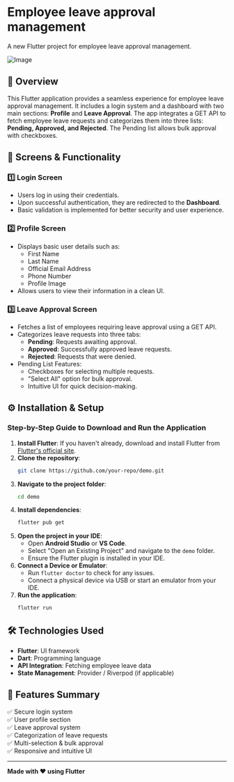 #  Employee leave approval management

A new Flutter project for employee leave approval management.


![Image](https://github.com/user-attachments/assets/83678e4e-e89b-40a2-9faf-8d978215fc12)

## 📌 Overview

This Flutter application provides a seamless experience for employee leave approval management. It includes a login system and a dashboard with two main sections: **Profile** and **Leave Approval**. The app integrates a GET API to fetch employee leave requests and categorizes them into three lists: **Pending, Approved, and Rejected**. The Pending list allows bulk approval with checkboxes.

## 📲 Screens & Functionality

### 1️⃣ Login Screen
- Users log in using their credentials.
- Upon successful authentication, they are redirected to the **Dashboard**.
- Basic validation is implemented for better security and user experience.

### 2️⃣ Profile Screen
- Displays basic user details such as:
  - First Name
  - Last Name
  - Official Email Address
  - Phone Number
  - Profile Image
- Allows users to view their information in a clean UI.

### 3️⃣ Leave Approval Screen
- Fetches a list of employees requiring leave approval using a GET API.
- Categorizes leave requests into three tabs:
  - **Pending**: Requests awaiting approval.
  - **Approved**: Successfully approved leave requests.
  - **Rejected**: Requests that were denied.
- Pending List Features:
  - Checkboxes for selecting multiple requests.
  - "Select All" option for bulk approval.
  - Intuitive UI for quick decision-making.

## ⚙️ Installation & Setup

### Step-by-Step Guide to Download and Run the Application

1. **Install Flutter**: If you haven't already, download and install Flutter from [Flutter's official site](https://flutter.dev/docs/get-started/install).
2. **Clone the repository**:
   ```sh
   git clone https://github.com/your-repo/demo.git
   ```
3. **Navigate to the project folder**:
   ```sh
   cd demo
   ```
4. **Install dependencies**:
   ```sh
   flutter pub get
   ```
5. **Open the project in your IDE**:
   - Open **Android Studio** or **VS Code**.
   - Select "Open an Existing Project" and navigate to the `demo` folder.
   - Ensure the Flutter plugin is installed in your IDE.
6. **Connect a Device or Emulator**:
   - Run `flutter doctor` to check for any issues.
   - Connect a physical device via USB or start an emulator from your IDE.
7. **Run the application**:
   ```sh
   flutter run
   ```

## 🛠️ Technologies Used
- **Flutter**: UI framework
- **Dart**: Programming language
- **API Integration**: Fetching employee leave data
- **State Management**: Provider / Riverpod (if applicable)

## 📌 Features Summary
✅ Secure login system  
✅ User profile section  
✅ Leave approval system  
✅ Categorization of leave requests  
✅ Multi-selection & bulk approval  
✅ Responsive and intuitive UI  


---
**Made with ❤️ using Flutter**
